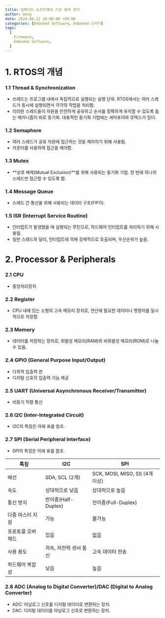 ```yaml
---
title: 임베디드 소프트웨어 기초 용어 정리
author: mong
date: 2024-06-12 10:00:00 +09:00
categories: [Embeded Software, Embeded-스터디]
tags:
  [
    Firmware,
    Embeded Software,
  ]
---
```


# 1. RTOS의 개념

### 1.1 Thread & Synchronization
- 쓰레드는 프로그램 내에서 독립적으로 실행되는 실행 단위. RTOS에서는 여러 스레드가 동시에 실행되면서 각각의 작업을 처리함.
- 이러한 스레드들이 자원을 안전하게 공유하고 순서를 정확하게 유지할 수 있도록 돕는 메커니즘이 바로 동기화. 대표적인 동기화 기법에는 세마포어와 뮤텍스가 있다.

### 1.2 Semaphore
- 여러 스레드가 공유 자원에 접근하는 것을 제어하기 위해 사용됨.
- 카운터를 사용하여 접근을 제어함.

### 1.3 Mutex
- **상호 배제(Mutual Exclusion)**를 위해 사용되는 동기화 기법. 한 번에 하나의 스레드만 접근할 수 있도록 함.

### 1.4 Message Queue
- 스레드 간 통신을 위해 사용되는 데이터 구조(FIFO).

### 1.5 ISR (Interrupt Service Routine)
- 인터럽트가 발생했을 때 실행되는 루틴으로, 하드웨어 인터럽트를 처리하기 위해 사용됨.
- 일반 스레드와 달리, 인터럽트에 의해 강제적으로 호출되며, 우선순위가 높음.

# 2. Processor & Peripherals

### 2.1 CPU
- 중앙처리장치

### 2.2 Register
- CPU 내에 있는 소형의 고속 메모리 장치로, 연산에 필요한 데이터나 명령어를 일시적으로 저장함.

### 2.3 Memory
- 데이터를 저장하는 장치로, 휘발성 메모리(RAM)와 비휘발성 메모리(ROM)로 나눌 수 있음.

### 2.4 GPIO (General Purpose Input/Output)
- 다목적 입출력 핀
- 디지털 신호의 입출력 기능 제공

### 2.5 UART (Universal Asynchronous Receiver/Transmitter)
- 비동기 직렬 통신

### 2.6 I2C (Inter-Integrated Circuit)
- I2C의 특징은 아래 표를 참조.

### 2.7 SPI (Serial Peripheral Interface)
- SPI의 특징은 아래 표를 참조.

| 특징 | I2C | SPI |
| --- | --- | --- |
| 배선 | SDA, SCL (2개) | SCK, MOSI, MISO, SS (4개 이상) |
| 속도 | 상대적으로 낮음 | 상대적으로 높음 |
| 통신 방식 | 반이중(Half-Duplex) | 전이중(Full-Duplex) |
| 다중 마스터 지원 | 가능 | 불가능 |
| 프로토콜 오버헤드 | 있음 | 없음 |
| 사용 용도 | 저속, 저전력 센서 통신 | 고속 데이터 전송 |
| 하드웨어 복잡성 | 낮음 | 높음 |

### 2.8 ADC (Analog to Digital Converter)/DAC (Digital to Analog Converter)
- ADC: 아날로그 신호를 디지털 데이터로 변환하는 장치.
- DAC: 디지털 데이터를 아날로그 신호로 변환하는 장치.